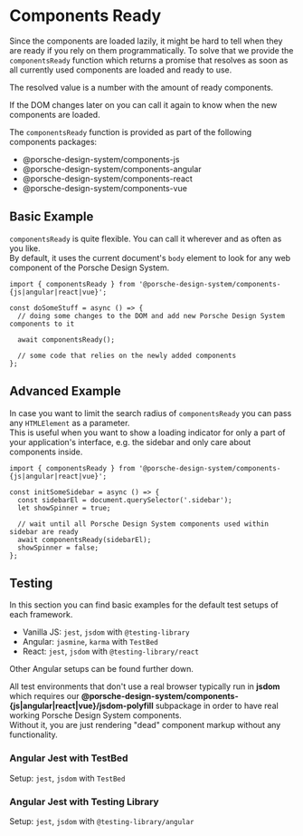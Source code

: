 # Components Ready

Since the components are loaded lazily, it might be hard to tell when they are ready if you rely on them
programmatically. To solve that we provide the `componentsReady` function which returns a promise that resolves as soon
as all currently used components are loaded and ready to use.

The resolved value is a number with the amount of ready components.

If the DOM changes later on you can call it again to know when the new components are loaded.

The `componentsReady` function is provided as part of the following components packages:

- @porsche-design-system/components-js
- @porsche-design-system/components-angular
- @porsche-design-system/components-react
- @porsche-design-system/components-vue

<TableOfContents></TableOfContents>

## Basic Example

`componentsReady` is quite flexible. You can call it wherever and as often as you like.  
By default, it uses the current document's `body` element to look for any web component of the Porsche Design System.

```tsx
import { componentsReady } from '@porsche-design-system/components-{js|angular|react|vue}';

const doSomeStuff = async () => {
  // doing some changes to the DOM and add new Porsche Design System components to it

  await componentsReady();

  // some code that relies on the newly added components
};
```

## Advanced Example

In case you want to limit the search radius of `componentsReady` you can pass any `HTMLElement` as a parameter.  
This is useful when you want to show a loading indicator for only a part of your application's interface, e.g. the
sidebar and only care about components inside.

```tsx
import { componentsReady } from '@porsche-design-system/components-{js|angular|react|vue}';

const initSomeSidebar = async () => {
  const sidebarEl = document.querySelector('.sidebar');
  let showSpinner = true;

  // wait until all Porsche Design System components used within sidebar are ready
  await componentsReady(sidebarEl);
  showSpinner = false;
};
```

## Testing

In this section you can find basic examples for the default test setups of each framework.

- Vanilla JS: `jest`, `jsdom` with `@testing-library`
- Angular: `jasmine`, `karma` with `TestBed`
- React: `jest`, `jsdom` with `@testing-library/react`

Other Angular setups can be found further down.

<p-inline-notification heading="Important note" state="warning" dismiss-button="false">
  All test environments that don't use a real browser typically run in <strong>jsdom</strong> which requires our <strong>@porsche-design-system/components-{js|angular|react|vue}/jsdom-polyfill</strong> subpackage in order to have real working Porsche Design System components.<br>
  Without it, you are just rendering "dead" component markup without any functionality.
</p-inline-notification>

<Playground :frameworkMarkup="codeSampleDefault" :showCodeEditor="false"></Playground>

### Angular Jest with TestBed

Setup: `jest`, `jsdom` with `TestBed`

<Playground :frameworkMarkup="codeSampleAngularTestBed" :showCodeEditor="false"></Playground>

### Angular Jest with Testing Library

Setup: `jest`, `jsdom` with `@testing-library/angular`

<Playground :frameworkMarkup="codeSampleAngularTestingLibrary" :showCodeEditor="false"></Playground>

<script lang="ts">
import Vue from 'vue';
import Component from 'vue-class-component';
import { getComponentsReadyCodeSamples } from '@porsche-design-system/shared';

@Component
export default class Code extends Vue {
  codeSampleDefault = getComponentsReadyCodeSamples('default');
  codeSampleAngularTestBed = getComponentsReadyCodeSamples('testbed');
  codeSampleAngularTestingLibrary = getComponentsReadyCodeSamples('testing-library');
}
</script>

